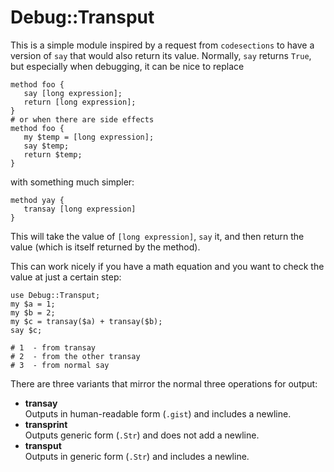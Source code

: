 # Debug::Transput

This is a simple module inspired by a request from `codesections` to have a version of `say` that would also return its value.
Normally, `say` returns `True`, but especially when debugging, it can be nice to replace 

```
method foo {
   say [long expression];
   return [long expression];
}
# or when there are side effects
method foo {
   my $temp = [long expression];
   say $temp;
   return $temp;
}
```

with something much simpler:

```
method yay {
   transay [long expression]
}
```

This will take the value of `[long expression]`, `say` it, and then return the value (which is itself returned by the method).

This can work nicely if you have a math equation and you want to check the value at just a certain step:

```
use Debug::Transput;
my $a = 1;
my $b = 2;
my $c = transay($a) + transay($b);
say $c;

# 1  - from transay
# 2  - from the other transay
# 3  - from normal say
```

There are three variants that mirror the normal three operations for output:

  * **transay**  
  Outputs in human-readable form (`.gist`) and includes a newline.
  * **transprint**  
  Outputs generic form (`.Str`) and does not add a newline.
  * **transput**  
  Outputs in generic form (`.Str`) and includes a newline.
  
